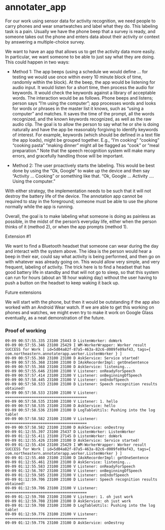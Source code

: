 # annotater_app

For our work using sensor data for activity recognition, we need people to carry phones and wear smartwatches and label what they do. This labeling task is a pain. Usually we have the phone beep that a survey is ready, and someone takes out the phone and enters data about their activity or context by answering a multiple-choice survey.

We want to have an app that allows us to get the activity data more easily. In particular, we want someone to be able to just say what they are doing. This could happen in two ways:

- Method 1: The app beeps (using a schedule we would define … for testing we would use once within every 10 minute block of time, randomly within the block). At the beep, the app would be listening for audio input. It would listen for a short time, then process the audio for keywords. It would check the keywords against a library of acceptable words. The interaction would be as follows. Phone beeps and listens; person says “I’m using the computer”; app processes words and looks for words or phrases in the master list it knows, such as “using a computer” and matches. It saves the time of the prompt, all the words recognized, and the known keywords recognized, as well as the raw audio clip. The goal is to allow the person to say what he or she is doing naturally and have the app be reasonably forgiving to identify keywords of interest. For example, keywords (which should be defined in a text file the app loads), might be grouped together. E.g., “I’m cooking” “cooking” “cooking pasta” “making dinner” might all be flagged as “cook” or “meal preparation.” Note that the speech recognition system will make many errors, and gracefully handling those will be important.

- Method 2: The user proactively starts the labeling. This would be best done by using the “Ok, Google” to wake up the device and then say “Activity … Cooking” or something like that. “Ok, Google … Activity …. Using the computer.”

With either strategy, the implementation needs to be such that it will not destroy the battery life of the device. The annotation app cannot be required to stay in the foreground; someone must be able to use the phone normally while the app is running.

Overall, the goal is to make labeling what someone is doing as painless as possible, in the midst of the person’s everyday life, either when the person thinks of it (method 2), or when the app prompts (method 1).

Extension #1

We want to find a Bluetooth headset that someone can wear during the day and interact with the system above. The idea is the person would hear a beep in their ear, could say what activity is being performed, and then go on with whatever was already going on. This would allow very simple, and very frequent, labeling of activity. The trick here is to find a headset that has good battery life in standby and that will not go to sleep, so that this system can run for hours (about an 18 hour waking day) without the user having to push a button on the headset to keep waking it back up.

Future extensions

We will start with the phone, but then it would be outstanding if the app also worked with an Android Wear watch. If we are able to get this working on phones and watches, we might even try to make it work on Google Glass eventually, as a neat demonstration of the future. 

### Proof of working

```
09-09 00:57:55.335 23100 25443 D ListenWorker: doWork
09-09 00:57:55.346 23100 25429 I WM-WorkerWrapper: Worker result SUCCESS for Work [ id=5d04a82f-87a5-463a-82c6-d009fe09af43, tags={ com.northeastern.annotaterapp.worker.ListenWorker } ]
09-09 00:57:55.360 23100 23100 D AskService: Service started!
09-09 00:57:55.368 23100 23100 D IAskRecorderImpl: getOneSentence
09-09 00:57:55.368 23100 23100 D AskService: listening...
09-09 00:57:55.646 23100 23100 V Listener: onReadyForSpeech
09-09 00:57:57.414 23100 23100 V Listener: onBeginningOfSpeech
09-09 00:57:58.445 23100 23100 V Listener: onEndofSpeech
09-09 00:57:58.533 23100 23100 D Listener: Speech recognition results obtained!
09-09 00:57:58.533 23100 23100 V Listener: =====================================
09-09 00:57:58.535 23100 23100 V Listener: 1. hello
09-09 00:57:58.535 23100 23100 D AskService: hello
09-09 00:57:58.536 23100 23100 D LogTableUtils: Pushing into the log table!
09-09 00:57:58.582 23100 23100 V Listener: =====================================
09-09 00:57:58.582 23100 23100 D AskService: onDestroy
09-09 01:12:55.397 23100 25437 D ListenWorker: ListenWorker
09-09 01:12:55.411 23100 27145 D ListenWorker: doWork
09-09 01:12:55.426 23100 23100 D AskService: Service started!
09-09 01:12:55.434 23100 25429 I WM-WorkerWrapper: Worker result SUCCESS for Work [ id=5d04a82f-87a5-463a-82c6-d009fe09af43, tags={ com.northeastern.annotaterapp.worker.ListenWorker } ]
09-09 01:12:55.460 23100 23100 D IAskRecorderImpl: getOneSentence
09-09 01:12:55.461 23100 23100 D AskService: listening...
09-09 01:12:55.583 23100 23100 V Listener: onReadyForSpeech
09-09 01:12:56.707 23100 23100 V Listener: onBeginningOfSpeech
09-09 01:12:59.585 23100 23100 V Listener: onEndofSpeech
09-09 01:12:59.706 23100 23100 D Listener: Speech recognition results obtained!
09-09 01:12:59.706 23100 23100 V Listener: =====================================
09-09 01:12:59.708 23100 23100 V Listener: 1. oh just work
09-09 01:12:59.708 23100 23100 D AskService: oh just work
09-09 01:12:59.708 23100 23100 D LogTableUtils: Pushing into the log table!
09-09 01:12:59.776 23100 23100 V Listener: =====================================
09-09 01:12:59.776 23100 23100 D AskService: onDestroy
```
